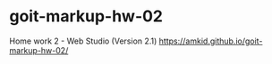 # goit-markup-hw-02
Home work 2 - Web Studio (Version 2.1) 
https://amkid.github.io/goit-markup-hw-02/
